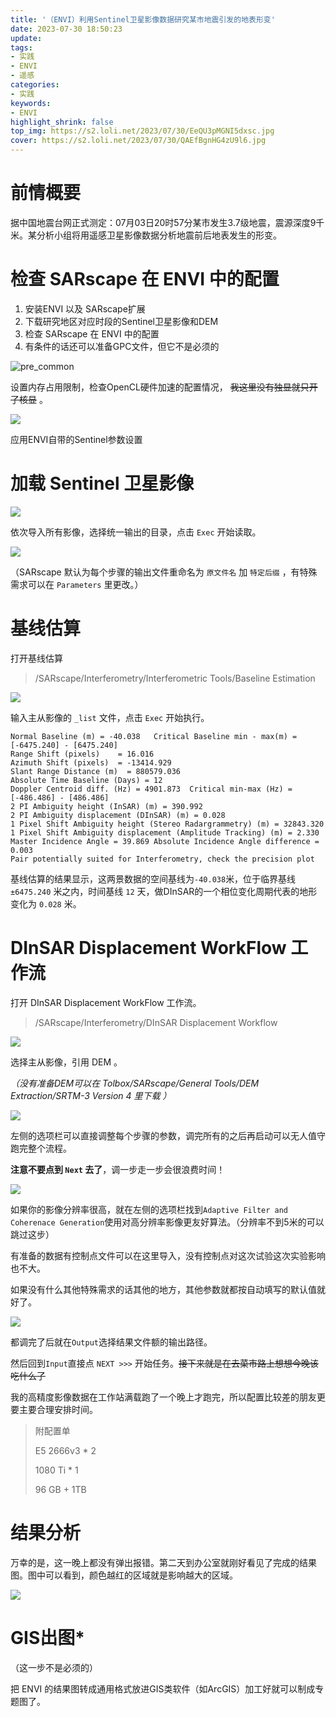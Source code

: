 ```yaml
---
title: '（ENVI）利用Sentinel卫星影像数据研究某市地震引发的地表形变'
date: 2023-07-30 18:50:23
update: 
tags:
- 实践
- ENVI
- 遥感
categories:
- 实践
keywords: 
- ENVI
highlight_shrink: false
top_img: https://s2.loli.net/2023/07/30/EeQU3pMGNI5dxsc.jpg
cover: https://s2.loli.net/2023/07/30/QAEfBgnHG4zU9l6.jpg
---
```

# 前情概要

据中国地震台网正式测定：07月03日20时57分某市发生3.7级地震，震源深度9千米。某分析小组将用遥感卫星影像数据分析地震前后地表发生的形变。

# 检查 SARscape 在 ENVI 中的配置

1. 安装ENVI 以及 SARscape扩展
2. 下载研究地区对应时段的Sentinel卫星影像和DEM
3. 检查 SARscape 在 ENVI 中的配置
4. 有条件的话还可以准备GPC文件，但它不是必须的

![pre_common](https://s2.loli.net/2023/07/30/ERYpJxrebGSFH7u.png)

设置内存占用限制，检查OpenCL硬件加速的配置情况， ~~我这里没有独显就只开了核显~~ 。

![](https://s2.loli.net/2023/07/30/m6bI1uSksQCvGHN.png)

应用ENVI自带的Sentinel参数设置

# 加载 Sentinel 卫星影像

![](https://s2.loli.net/2023/07/30/95lYTSQ3jawsUNg.png)

依次导入所有影像，选择统一输出的目录，点击 `Exec` 开始读取。

![](https://s2.loli.net/2023/07/30/F3clL2kHJCK5u4p.png)

（SARscape 默认为每个步骤的输出文件重命名为 `原文件名` 加 `特定后缀` ，有特殊需求可以在 `Parameters` 里更改。）

# 基线估算

打开基线估算
> /SARscape/Interferometry/Interferometric Tools/Baseline Estimation

![](https://s2.loli.net/2023/07/30/XkhLMgW8SQ6vdHB.png)

输入主从影像的 `_list` 文件，点击 `Exec` 开始执行。

```log
Normal Baseline (m) = -40.038	Critical Baseline min - max(m) = [-6475.240] - [6475.240]
Range Shift (pixels)    = 16.016
Azimuth Shift (pixels)  = -13414.929
Slant Range Distance (m)  = 880579.036
Absolute Time Baseline (Days) = 12
Doppler Centroid diff. (Hz) = 4901.873	Critical min-max (Hz) = [-486.486] - [486.486]
2 PI Ambiguity height (InSAR) (m) = 390.992
2 PI Ambiguity displacement (DInSAR) (m) = 0.028
1 Pixel Shift Ambiguity height (Stereo Radargrammetry) (m) = 32843.320
1 Pixel Shift Ambiguity displacement (Amplitude Tracking) (m) = 2.330
Master Incidence Angle = 39.869	Absolute Incidence Angle difference = 0.003
Pair potentially suited for Interferometry, check the precision plot

```

基线估算的结果显示，这两景数据的空间基线为`-40.038`米，位于临界基线 `±6475.240` 米之内，时间基线 `12` 天，做DInSAR的一个相位变化周期代表的地形变化为 `0.028` 米。


# DInSAR Displacement WorkFlow 工作流

打开 DInSAR Displacement WorkFlow 工作流。

> /SARscape/Interferometry/DInSAR Displacement Workflow

![](https://s2.loli.net/2023/07/30/EoUhy6XV35TSlem.png)

选择主从影像，引用 DEM 。 

*（没有准备DEM可以在 Tolbox/SARscape/General Tools/DEM Extraction/SRTM-3 Version 4 里下载 ）*

![](https://s2.loli.net/2023/07/30/wGUaZ5ne7vdLt6l.png)

左侧的选项栏可以直接调整每个步骤的参数，调完所有的之后再启动可以无人值守跑完整个流程。

**注意不要点到 `Next` 去了**，调一步走一步会很浪费时间！

![](https://s2.loli.net/2023/07/30/DjhSVgFCvHriZAX.png)

如果你的影像分辨率很高，就在左侧的选项栏找到`Adaptive Filter and Coherenace Generation`使用对高分辨率影像更友好算法。（分辨率不到5米的可以跳过这步）

有准备的数据有控制点文件可以在这里导入，没有控制点对这次试验这次实验影响也不大。

如果没有什么其他特殊需求的话其他的地方，其他参数就都按自动填写的默认值就好了。

![](https://s2.loli.net/2023/07/30/FxG9Jz7ApNBZhra.png)

都调完了后就在`Output`选择结果文件额的输出路径。

然后回到`Input`直接点 `NEXT >>>` 开始任务。~~接下来就是在去菜市路上想想今晚该吃什么了~~

我的高精度影像数据在工作站满载跑了一个晚上才跑完，所以配置比较差的朋友更要主要合理安排时间。

> 附配置单
> 
> E5 2666v3 * 2
> 
> 1080 Ti * 1
> 
> 96 GB + 1TB

# 结果分析

万幸的是，这一晚上都没有弹出报错。第二天到办公室就刚好看见了完成的结果图。图中可以看到，颜色越红的区域就是影响越大的区域。

![](https://s2.loli.net/2023/07/30/FxG9Jz7ApNBZhra.png)

# GIS出图*

（这一步不是必须的）

把 ENVI 的结果图转成通用格式放进GIS类软件（如ArcGIS）加工好就可以制成专题图了。